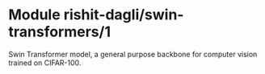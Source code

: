# Module rishit-dagli/swin-transformers/1

Swin Transformer model, a general purpose backbone for computer vision trained on CIFAR-100.

<!-- task: image-classification -->
<!-- network-architecture: other -->
<!-- dataset: cifar-100 -->
<!-- fine-tunable: false -->
<!-- license: apache-2.0 -->
<!-- format: saved_model_2 -->
<!-- asset-path: https://storage.googleapis.com/rishit-dagli/swin_model/saved_model.tar.gz -->
<!-- colab: https://colab.research.google.com/github/keras-team/keras-io/blob/master/examples/vision/ipynb/swin_transformers.ipynb -->